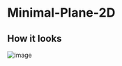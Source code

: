 # Minimal-Plane-2D

## How it looks
![image](https://user-images.githubusercontent.com/93242673/177785202-2bc66b0c-1e44-4faa-a6fd-ab08699ed038.png)
